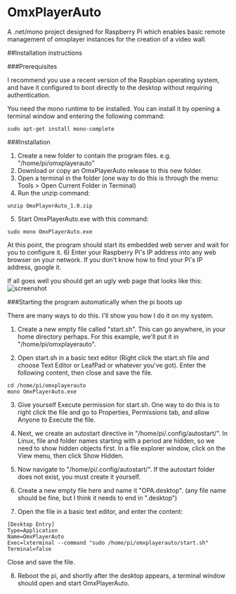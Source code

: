 # OmxPlayerAuto
A .net/mono project designed for Raspberry Pi which enables basic remote management of omxplayer instances for the creation of a video wall.

##Installation instructions

###Prerequisites

I recommend you use a recent version of the Raspbian operating system, and have it configured to boot directly to the desktop without requiring authentication.

You need the mono runtime to be installed. You can install it by opening a terminal window and entering the following command:
```
sudo apt-get install mono-complete
```
###Installation

1) Create a new folder to contain the program files. e.g. "/home/pi/omxplayerauto"
2) Download or copy an OmxPlayerAuto release to this new folder.
3) Open a terminal in the folder (one way to do this is through the menu: Tools > Open Current Folder in Terminal)
4) Run the unzip command:
```
unzip OmxPlayerAuto_1.0.zip
```
5) Start OmxPlayerAuto.exe with this command:
```
sudo mono OmxPlayerAuto.exe
```
At this point, the program should start its embedded web server and wait for you to configure it.
6) Enter your Raspberry Pi's IP address into any web browser on your network. If you don't know how to find your Pi's IP address, google it.

If all goes well you should get an ugly web page that looks like this:
![screenshot](http://i.imgur.com/NMlSeFim.jpg)

###Starting the program automatically when the pi boots up

There are many ways to do this. I'll show you how I do it on my system.

1) Create a new empty file called "start.sh". This can go anywhere, in your home directory perhaps. For this example, we'll put it in "/home/pi/omxplayerauto".

2) Open start.sh in a basic text editor (Right click the start.sh file and choose Text Editor or LeafPad or whatever you've got). Enter the following content, then close and save the file.
```
cd /home/pi/omxplayerauto
mono OmxPlayerAuto.exe
```
3) Give yourself Execute permission for start.sh. One way to do this is to right click the file and go to Properties, Permissions tab, and allow Anyone to Execute the file.

4) Next, we create an autostart directive in "/home/pi/.config/autostart/". In Linux, file and folder names starting with a period are hidden, so we need to show hidden objects first. In a file explorer window, click on the View menu, then click Show Hidden.

5) Now navigate to "/home/pi/.config/autostart/". If the autostart folder does not exist, you must create it yourself.

6) Create a new empty file here and name it "OPA.desktop". (any file name should be fine, but I think it needs to end in ".desktop")

7) Open the file in a basic text editor, and enter the content:
```
[Desktop Entry]
Type=Application
Name=OmxPlayerAuto
Exec=lxterminal --command "sudo /home/pi/omxplayerauto/start.sh"
Terminal=false
```
Close and save the file.

8) Reboot the pi, and shortly after the desktop appears, a terminal window should open and start OmxPlayerAuto.
